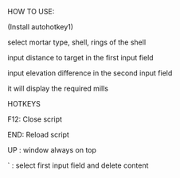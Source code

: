 HOW TO USE: 

(Install autohotkey1)

select mortar type, shell, rings of the shell

input distance to target in the first input field

input elevation difference in the second input field

it will display the required mills 


HOTKEYS

F12: Close script

END: Reload script

UP : window always on top

` : select first input field and delete content
